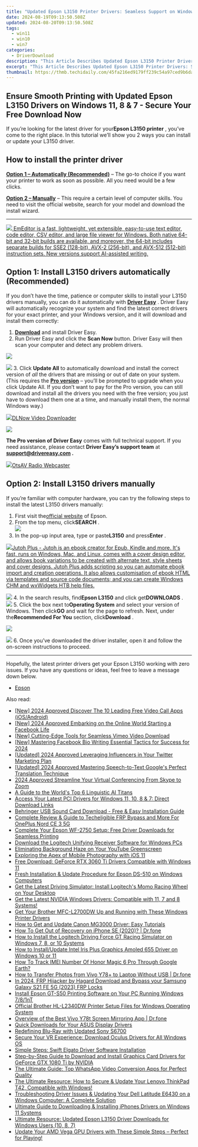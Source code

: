 ```yaml
---
title: "Updated Epson L3150 Printer Drivers: Seamless Support on Windows 11, 8 & 7"
date: 2024-08-19T09:13:50.508Z
updated: 2024-08-20T09:13:50.508Z
tags:
  - win11
  - win10
  - win7
categories:
  - DriverDownload
description: "This Article Describes Updated Epson L3150 Printer Drivers: Seamless Support on Windows 11, 8 & 7"
excerpt: "This Article Describes Updated Epson L3150 Printer Drivers: Seamless Support on Windows 11, 8 & 7"
thumbnail: https://thmb.techidaily.com/45fa216ed9179ff239c54a97ced9b6daebc95dcdcc42950e7937059431f2b557.jpg
---
```


## Ensure Smooth Printing with Updated Epson L3150 Drivers on Windows 11, 8 & 7 - Secure Your Free Download Now

If you’re looking for the latest driver for your**Epson L3150 printer** , you’ve come to the right place. In this tutorial we’ll show you 2 ways you can install or update your L3150 driver.

## How to install the printer driver

**[Option 1 – Automatically (Recommended)](https://www.drivereasy.com/knowledge/epson-l3150-driver-download-update-windows-10-8-7/#option1)**  – The go-to choice if you want your printer to work as soon as possible. All you need would be a few clicks.

[**Option 2 – Manually**](https://tools.techidaily.com/drivereasy/download/) – This require a certain level of computer skills. You need to visit the official website, search for your model and download the install wizard.

---

<!-- affiliate ads begin -->
<a href="https://shop.emeditor.com/order/checkout.php?PRODS=4610657&QTY=1&AFFILIATE=108875&CART=1"><img src="https://www.emeditor.com/wp-content/uploads/2024/06/emeditor_chat_ai.png" border="0">
EmEditor is a fast, lightweight, yet extensible, easy-to-use text editor, code editor, CSV editor, and large file viewer for Windows. Both native 64-bit and 32-bit builds are available, and moreover, the 64-bit includes separate builds for SSE2 (128-bit), AVX-2 (256-bit), and AVX-512 (512-bit) instruction sets. New versions support AI-assisted writing.</a>
<!-- affiliate ads end -->
## Option 1: Install L3150 drivers automatically (Recommended)

 If you don’t have the time, patience or computer skills to install your L3150 drivers manually, you can do it automatically with **[Driver Easy](https://tools.techidaily.com/drivereasy/download/)**  . Driver Easy will automatically recognize your system and find the latest correct drivers for your exact printer, and your Windows version, and it will download and install them correctly:

1. **[Download](https://tools.techidaily.com/drivereasy/download/)**  and install Driver Easy.
2. Run Driver Easy and click the **Scan Now** button. Driver Easy will then scan your computer and detect any problem drivers.  
<!-- affiliate ads begin -->
<a href="https://shop.incomedia.eu/order/checkout.php?PRODS=12730965&QTY=1&AFFILIATE=108875&CART=1"><img src="https://incomedia.eu/files/images/affiliates/w5/03_WBSX5_728x90_red_CTA.jpg" border="0"></a>
<!-- affiliate ads end -->
![](https://images.drivereasy.com/wp-content/uploads/2020/08/Scan-now.jpg)
3. Click **Update All** to automatically download and install the correct version of _all_ the drivers that are missing or out of date on your system.  
 (This requires the **[Pro version](https://tools.techidaily.com/drivereasy/download/)**  – you’ll be prompted to upgrade when you click Update All. If you don’t want to pay for the Pro version, you can still download and install all the drivers you need with the free version; you just have to download them one at a time, and manually install them, the normal Windows way.)  
<!-- affiliate ads begin -->
<a href="https://secure.2checkout.com/order/checkout.php?PRODS=4712430&QTY=1&AFFILIATE=108875&CART=1"><img src="https://secure.avangate.com/images/merchant/c404a5adbf90e09631678b13b05d9d7a/products/dlnow_256.png" border="0">DLNow Video Downloader</a>
<!-- affiliate ads end -->
![](https://images.drivereasy.com/wp-content/uploads/2020/12/de-update-l3150.jpg)

**The Pro version of Driver Easy** comes with full technical support. If you need assistance, please contact **Driver Easy’s support team** at **[support@drivereasy.com](https://tools.techidaily.com/drivereasy/download/) .**

<!-- affiliate ads begin -->
<a href="https://otszone.ots7.com/order/checkout.php?PRODS=4713322&QTY=1&AFFILIATE=108875&CART=1"><img src="https://green.ots7.com/screenshots/OtsAV/OtsAVRadio1.90-300x188.jpg" border="0">OtsAV Radio Webcaster</a>
<!-- affiliate ads end -->
## Option 2: Install L3150 drivers manually

 If you’re familiar with computer hardware, you can try the following steps to install the latest L3150 drivers manually:

1. First visit the[official website](https://epson.com.jm/) of Epson.
2. From the top menu, click**SEARCH** .  
![](https://images.drivereasy.com/wp-content/uploads/2020/12/epson-l3110-driver-manually-1.jpg)
3. In the pop-up input area, type or paste**L3150** and press**Enter** .  
<!-- affiliate ads begin -->
<a href="https://secure.2checkout.com/order/checkout.php?PRODS=4699091&QTY=1&AFFILIATE=108875&CART=1"><img src="https://secure.avangate.com/images/merchant/bccefcc1b1eee9eca3ae4f5c1a281482/products/1_jutoh-logo-1200x1600.jpg" border="0">Jutoh Plus -  Jutoh is an ebook creator for Epub, Kindle and more. It's fast, runs on Windows, Mac, and Linux, comes with a cover design editor, and allows book variations to be created with alternate text, style sheets and cover designs. Jutoh Plus adds scripting so you can automate ebook import and creation operations. It also allows customisation of ebook HTML via templates and source code documents; and you can create Windows CHM and wxWidgets HTB help files. </a>
<!-- affiliate ads end -->
![](https://images.drivereasy.com/wp-content/uploads/2020/12/epson-l3150-driver-manually-2.jpg)
4. In the search results, find**Epson L3150** and click get**DOWNLOADS** .  
![](https://images.drivereasy.com/wp-content/uploads/2020/12/epson-l3150-driver-manually-3.jpg)
5. Click the box next to**Operating System** and select your version of Windows. Then click**GO** and wait for the page to refresh. Next, under the**Recommended For You** section, click**Download** .  
<!-- affiliate ads begin -->
<a href="https://estore.winxdvd.com/order/checkout.php?PRODS=12653808&QTY=1&AFFILIATE=108875&CART=1"><img src="https://www.winxdvd.com/affiliate/new-banner/wt-500x500.jpg" border="0"></a>
<!-- affiliate ads end -->
![](https://images.drivereasy.com/wp-content/uploads/2020/12/epson-l3150-driver-manually-4.jpg)
6. Once you’ve downloaded the driver installer, open it and follow the on-screen instructions to proceed.

---

 Hopefully, the latest printer drivers get your Epson L3150 working with zero issues. If you have any questions or ideas, feel free to leave a message down below.

* [Epson](https://tools.techidaily.com/drivereasy/download/)

<ins class="adsbygoogle"
     style="display:block"
     data-ad-format="autorelaxed"
     data-ad-client="ca-pub-7571918770474297"
     data-ad-slot="1223367746"></ins>



<ins class="adsbygoogle"
     style="display:block"
     data-ad-client="ca-pub-7571918770474297"
     data-ad-slot="8358498916"
     data-ad-format="auto"
     data-full-width-responsive="true"></ins>

<span class="atpl-alsoreadstyle">Also read:</span>
<div><ul>
<li><a href="https://screen-activity-recording.techidaily.com/new-2024-approved-discover-the-10-leading-free-video-call-apps-iosandroid/"><u>[New] 2024 Approved  Discover The 10 Leading Free Video Call Apps (iOS/Android)</u></a></li>
<li><a href="https://facebook-clips.techidaily.com/new-2024-approved-embarking-on-the-online-world-starting-a-facebook-life/"><u>[New] 2024 Approved  Embarking on the Online World  Starting a Facebook Life</u></a></li>
<li><a href="https://vimeo-videos.techidaily.com/new-cutting-edge-tools-for-seamless-vimeo-video-download/"><u>[New] Cutting-Edge Tools for Seamless Vimeo Video Download</u></a></li>
<li><a href="https://facebook-videos.techidaily.com/new-mastering-facebook-bio-writing-essential-tactics-for-success-for-2024/"><u>[New] Mastering Facebook Bio Writing  Essential Tactics for Success for 2024</u></a></li>
<li><a href="https://twitter-videos.techidaily.com/updated-2024-approved-leveraging-influencers-in-your-twitter-marketing-plan/"><u>[Updated] 2024 Approved  Leveraging Influencers in Your Twitter Marketing Plan</u></a></li>
<li><a href="https://on-screen-recording.techidaily.com/updated-2024-approved-mastering-speech-to-text-googles-perfect-translation-technique/"><u>[Updated] 2024 Approved  Mastering Speech-to-Text  Google's Perfect Translation Technique</u></a></li>
<li><a href="https://some-skills.techidaily.com/2024-approved-streamline-your-virtual-conferencing-from-skype-to-zoom/"><u>2024 Approved  Streamline Your Virtual Conferencing  From Skype to Zoom</u></a></li>
<li><a href="https://tech-hub.techidaily.com/a-guide-to-the-worlds-top-6-linguistic-ai-titans/"><u>A Guide to the World's Top 6 Linguistic AI Titans</u></a></li>
<li><a href="https://win-dash.techidaily.com/access-your-latest-pci-drivers-for-windows-11-10-8-and-7-direct-download-links/"><u>Access Your Latest PCI Drivers for Windows 11, 10, 8 & 7: Direct Download Links</u></a></li>
<li><a href="https://win-dash.techidaily.com/behringer-usb-sound-card-download-free-and-easy-installation-guide/"><u>Behringer USB Sound Card Download - Free & Easy Installation Guide</u></a></li>
<li><a href="https://easy-unlock-android.techidaily.com/complete-review-and-guide-to-techeligible-frp-bypass-and-more-for-oneplus-nord-ce-3-5g-by-drfone-android/"><u>Complete Review & Guide to Techeligible FRP Bypass and More For OnePlus Nord CE 3 5G</u></a></li>
<li><a href="https://win-dash.techidaily.com/complete-your-epson-wf-2750-setup-free-driver-downloads-for-seamless-printing/"><u>Complete Your Epson WF-2750 Setup: Free Driver Downloads for Seamless Printing</u></a></li>
<li><a href="https://win-dash.techidaily.com/download-the-logitech-unifying-receiver-software-for-windows-pcs/"><u>Download the Logitech Unifying Receiver Software for Windows PCs</u></a></li>
<li><a href="https://graphic-issues.techidaily.com/eliminating-background-haze-on-your-youtube-greenscreen/"><u>Eliminating Background Haze on Your YouTube Greenscreen</u></a></li>
<li><a href="https://extra-resources.techidaily.com/exploring-the-apex-of-mobile-photography-with-ios-11/"><u>Exploring the Apex of Mobile Photography with iOS 11</u></a></li>
<li><a href="https://win-dash.techidaily.com/free-download-geforce-rtx-3060-ti-drivers-compatible-with-windows-11/"><u>Free Download: GeForce RTX 3060 Ti Drivers Compatible with Windows 11</u></a></li>
<li><a href="https://win-dash.techidaily.com/fresh-installation-and-update-procedure-for-epson-ds-510-on-windows-computers/"><u>Fresh Installation & Update Procedure for Epson DS-510 on Windows Computers</u></a></li>
<li><a href="https://win-dash.techidaily.com/get-the-latest-driving-simulator-install-logitechs-momo-racing-wheel-on-your-desktop/"><u>Get the Latest Driving Simulator: Install Logitech's Momo Racing Wheel on Your Desktop</u></a></li>
<li><a href="https://win-dash.techidaily.com/get-the-latest-nvidia-windows-drivers-compatible-with-11-7-and-8-systems/"><u>Get the Latest NVIDIA Windows Drivers: Compatible with 11, 7 and 8 Systems!</u></a></li>
<li><a href="https://win-dash.techidaily.com/1722976640232-get-your-brother-mfc-l2700dw-up-and-running-with-these-windows-printer-drivers/"><u>Get Your Brother MFC-L2700DW Up and Running with These Windows Printer Drivers</u></a></li>
<li><a href="https://win-dash.techidaily.com/how-to-get-and-update-canon-mg3000-driver-easy-tutorials/"><u>How to Get and Update Canon MG3000 Driver: Easy Tutorials</u></a></li>
<li><a href="https://blog-min.techidaily.com/how-to-get-out-of-recovery-on-iphone-se-2020-drfone-by-drfone-ios-system-repair-ios-system-repair/"><u>How To Get Out of Recovery on iPhone SE (2020)? | Dr.fone</u></a></li>
<li><a href="https://win-dash.techidaily.com/how-to-install-the-logitech-driving-force-gt-racing-simulator-on-windows-7-8-or-10-systems/"><u>How to Install the Logitech Driving Force GT Racing Simulator on Windows 7, 8, or 10 Systems</u></a></li>
<li><a href="https://win-dash.techidaily.com/how-to-installupdate-intel-iris-plus-graphics-amoled-655-driver-on-windows-10-or-11/"><u>How to Install/Update Intel Iris Plus Graphics Amoled 655 Driver on Windows 10 or 11</u></a></li>
<li><a href="https://easy-unlock-android.techidaily.com/how-to-track-imei-number-of-honor-magic-6-pro-through-google-earth-by-drfone-android/"><u>How To Track IMEI Number Of Honor Magic 6 Pro Through Google Earth?</u></a></li>
<li><a href="https://android-transfer.techidaily.com/how-to-transfer-photos-from-vivo-y78plus-to-laptop-without-usb-drfone-by-drfone-transfer-from-android-transfer-from-android/"><u>How to Transfer Photos from Vivo Y78+ to Laptop Without USB | Dr.fone</u></a></li>
<li><a href="https://android-frp.techidaily.com/in-2024-frp-hijacker-by-hagard-download-and-bypass-your-samsung-galaxy-s21-fe-5g-2023-frp-locks-by-drfone-android/"><u>In 2024, FRP Hijacker by Hagard Download and Bypass your Samsung Galaxy S21 FE 5G (2023) FRP Locks</u></a></li>
<li><a href="https://win-dash.techidaily.com/install-epson-gt-s50-printing-software-on-your-pc-running-windows-781nt/"><u>Install Epson GT-S50 Printing Software on Your PC Running Windows 7/8/1nT</u></a></li>
<li><a href="https://win-dash.techidaily.com/official-brother-hl-l2340dw-printer-setup-files-for-windows-operating-system/"><u>Official Brother HL-L2340DW Printer Setup Files for Windows Operating System</u></a></li>
<li><a href="https://screen-mirror.techidaily.com/overview-of-the-best-vivo-y78t-screen-mirroring-app-drfone-by-drfone-android/"><u>Overview of the Best Vivo Y78t Screen Mirroring App | Dr.fone</u></a></li>
<li><a href="https://win-dash.techidaily.com/quick-downloads-for-your-asus-display-drivers/"><u>Quick Downloads for Your ASUS Display Drivers</u></a></li>
<li><a href="https://extra-tips.techidaily.com/redefining-blu-ray-with-updated-sony-s6700/"><u>Redefining Blu-Ray with Updated Sony S6700</u></a></li>
<li><a href="https://win-dash.techidaily.com/secure-your-vr-experience-download-oculus-drivers-for-all-windows-os/"><u>Secure Your VR Experience: Download Oculus Drivers for All Windows OS</u></a></li>
<li><a href="https://win-dash.techidaily.com/simple-steps-swift-elgato-driver-software-installation/"><u>Simple Steps: Swift Elgato Driver Software Installation</u></a></li>
<li><a href="https://win-dash.techidaily.com/step-by-step-guide-to-download-and-install-graphics-card-drivers-for-geforce-gtx-1080-ti-by-nvidia/"><u>Step-by-Step Guide to Download and Install Graphics Card Drivers for GeForce GTX 1080 Ti by NVIDIA</u></a></li>
<li><a href="https://app-tips.techidaily.com/the-ultimate-guide-top-whatsapp-video-conversion-apps-for-perfect-quality/"><u>The Ultimate Guide: Top WhatsApp Video Conversion Apps for Perfect Quality</u></a></li>
<li><a href="https://win-dash.techidaily.com/the-ultimate-resource-how-to-secure-and-update-your-lenovo-thinkpad-t42-compatible-with-windows/"><u>The Ultimate Resource: How to Secure & Update Your Lenovo ThinkPad T42, Compatible with Windows!</u></a></li>
<li><a href="https://win-dash.techidaily.com/troubleshooting-driver-issues-and-updating-your-dell-latitude-e6430-on-a-windows-computer-a-complete-solution/"><u>Troubleshooting Driver Issues & Updating Your Dell Latitude E6430 on a Windows Computer: A Complete Solution</u></a></li>
<li><a href="https://win-dash.techidaily.com/ultimate-guide-to-downloading-and-installing-iphones-drivers-on-windows-11-systems/"><u>Ultimate Guide to Downloading & Installing iPhones Drivers on Windows 11 Systems</u></a></li>
<li><a href="https://win-dash.techidaily.com/ultimate-resource-updated-epson-l3150-driver-downloads-for-windows-users-10-8-7/"><u>Ultimate Resource: Updated Epson L3150 Driver Downloads for Windows Users (10, 8, 7)</u></a></li>
<li><a href="https://win-dash.techidaily.com/update-your-amd-vega-gpu-drivers-with-these-simple-steps-perfect-for-playing/"><u>Update Your AMD Vega GPU Drivers with These Simple Steps – Perfect for Playing!</u></a></li>
</ul></div>
